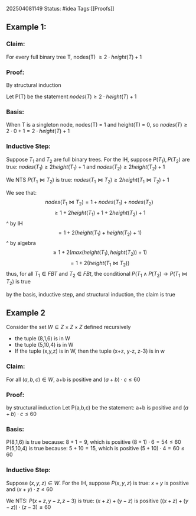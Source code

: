 202504081149
Status: #idea
Tags:[[Proofs]]

## Example 1: 
### Claim:
For every full binary tree T, nodes(T) $\geq 2 \cdot height (T) + 1$

### Proof:
By structural induction

Let P(T) be the statement $nodes(T) \geq 2 \cdot height(T) + 1$

### Basis: 
When T is a singleton node, nodes(T) = 1 and height(T) = 0, so $nodes(T) \geq 2 \cdot 0 + 1 = 2 \cdot height (T) + 1$

### Inductive Step:
Suppose $T_{1}$ and $T_{2}$ are full binary trees. For the IH, suppose $P(T_{1}),P(T_{2})$ are true:
$nodes(T_{1}) \geq 2 height(T_{1})+1$ and $nodes(T_{2}) \geq 2height(T_{2})+1$

We NTS $P(T_{1} \bowtie T_{2}$) is true:
$nodes(T_{1} \bowtie T_{2}) \geq 2height(T_{1} \bowtie T_{2}) + 1$

We see that:
$$
nodes(T_{1} \bowtie T_{2}) = 1 + nodes(T_{1} ) + nodes(T_{2})
$$
$$
\geq 1 + 2height(T_{1}) + 1 + 2height(T_{2}) + 1
$$
	^ by IH
$$
= 1 + 2(height(T_{1})+height(T_{2})+1)
$$
	^ by algebra
$$
\geq 1 + 2(max(height(T_{1}),height(T_{2}))+1)
$$
$$
= 1 + 2(height(T_{1} \bowtie T_{2}))
$$
thus, for all $T_{1} \in FBT$ and $T_{2} \in FBt$, 
the conditional $P(T_{1} \land P(T_{2}) \to P(T_{1} \bowtie T_{2})$ is true

by the basis, inductive step, and structural induction, the claim is true

## Example 2

Consider the set $W \subseteq Z \times Z \times Z$ defined recursively
- the tuple (8,1,6) is in W
- the tuple (5,10,4) is in W
- If the tuple (x,y,z) is in W, then the tuple (x+z, y-z, z-3) is in w

### Claim:
For all $(a,b,c) \in W$, a+b is positive and $(a+b) \cdot c \leq 60$

### Proof: 
by structural induction
Let P(a,b,c) be the statement: 
	a+b is positive and $(a+b) \cdot c \leq 60$

### Basis:
P(8,1,6) is true because:
	$8+1 = 9$, which is positive
	$(8+1) \cdot 6 = 54 \leq 60$
P(5,10,4) is true because:
	$5+10 = 15$, which is positive
	$(5+10) \cdot 4 = 60 \leq 60$

### Inductive Step:
Suppose $(x,y,z) \in W$. 
For the IH, suppose $P(x,y,z)$ is true: $x+y$ is positive and $(x+y) \cdot z \leq 60$

We NTS: $P(x+z, y-z, z-3)$ is true: 
	$(x+z) + (y-z)$ is positive
	$((x+z)+(y-z)) \cdot (z-3) \leq 60$
